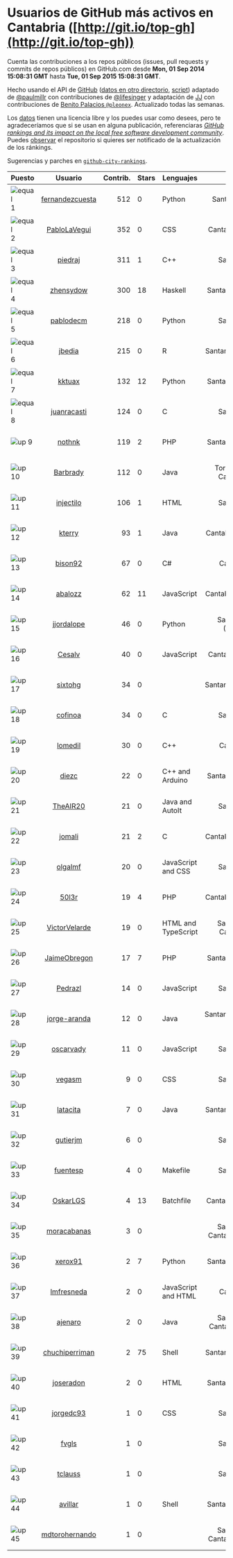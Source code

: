 
# Usuarios de GitHub más activos en Cantabria ([http://git.io/top-gh](http://git.io/top-gh))



  Cuenta las contribuciones a los repos públicos (issues, pull requests y commits de repos públicos) en GitHub.com desde  **Mon, 01 Sep 2014 15:08:31 GMT** hasta **Tue, 01 Sep 2015 15:08:31 GMT**.

  Hecho usando el API de [GitHub](http://github.com) ([datos en otro directorio](https://github.com/JJ/top-github-users-data/tree/master/data), [script](https://github.com/JJ/top-github-users)) adaptado de [@paulmillr](https://github.com/paulmillr) con contribuciones de [@lifesinger](https://github.com/lifesinger) y adaptación de [JJ](http://jj.github.io) con contribuciones de [Benito Palacios `@pleonex`](http://github.com/pleonex). Actualizado todas las semanas.

  Los [datos](https://github.com/JJ/top-github-users-data/tree/master/data) tienen una licencia libre y los puedes usar como desees, pero te agradeceríamos que si se usan en alguna publicación, referenciaras [*GitHub rankings and its impact on the local free software development community*](https://thewinnower.com/papers/github-rankings-and-its-impact-on-the-local-free-software-development-community). Puedes [observar](https://github.com/JJ/top-github-users-data/subscription) el repositorio si quieres ser notificado de la actualización de los ránkings.

  Sugerencias y parches en [`github-city-rankings`](http://github.com/JJ/github-city-rankings).


| Puesto   |  Usuario  |Contrib.| Stars | Lenguajes   |      Lugar      |  Avatar  |
|----------|:---------:|-------:|-------|-------------|:---------------:|----------|
|![equal](https://raw.githubusercontent.com/JJ/github-city-rankings/master/img/equal.gif) 1 | [fernandezcuesta](https://github.com/fernandezcuesta) | 512 | 0 | Python | Santander, ES | <img src='https://avatars3.githubusercontent.com/u/7312236?v=3&s=64' width="64" title='J.M. Fernández'> |
|![equal](https://raw.githubusercontent.com/JJ/github-city-rankings/master/img/equal.gif) 2 | [PabloLaVegui](https://github.com/PabloLaVegui) | 352 | 0 | CSS | Cantabria. Spain | <img src='https://avatars2.githubusercontent.com/u/6793092?v=3&s=64' width="64" title='Pablo LaVegui'> |
|![equal](https://raw.githubusercontent.com/JJ/github-city-rankings/master/img/equal.gif) 3 | [piedraj](https://github.com/piedraj) | 311 | 1 | C++ | Santander | <img src='https://avatars0.githubusercontent.com/u/2972752?v=3&s=64' width="64" title=''> |
|![equal](https://raw.githubusercontent.com/JJ/github-city-rankings/master/img/equal.gif) 4 | [zhensydow](https://github.com/zhensydow) | 300 | 18 | Haskell | Santander, Spain | <img src='https://avatars2.githubusercontent.com/u/777247?v=3&s=64' width="64" title='Luis Cabellos'> |
|![equal](https://raw.githubusercontent.com/JJ/github-city-rankings/master/img/equal.gif) 5 | [pablodecm](https://github.com/pablodecm) | 218 | 0 | Python | Santander | <img src='https://avatars3.githubusercontent.com/u/6707437?v=3&s=64' width="64" title='Pablo de Castro'> |
|![equal](https://raw.githubusercontent.com/JJ/github-city-rankings/master/img/equal.gif) 6 | [jbedia](https://github.com/jbedia) | 215 | 0 | R | Santander (Spain) | <img src='https://avatars0.githubusercontent.com/u/5796721?v=3&s=64' width="64" title='Joaquin Bedia'> |
|![equal](https://raw.githubusercontent.com/JJ/github-city-rankings/master/img/equal.gif) 7 | [kktuax](https://github.com/kktuax) | 132 | 12 | Python | Santander, Spain | <img src='https://avatars0.githubusercontent.com/u/3185625?v=3&s=64' width="64" title='Max Tuni'> |
|![equal](https://raw.githubusercontent.com/JJ/github-city-rankings/master/img/equal.gif) 8 | [juanracasti](https://github.com/juanracasti) | 124 | 0 | C | Santander | <img src='https://avatars3.githubusercontent.com/u/5699119?v=3&s=64' width="64" title='Juanra Castiñeiras'> |
|![up](https://raw.githubusercontent.com/JJ/github-city-rankings/master/img/up.gif) 9 | [nothnk](https://github.com/nothnk) | 119 | 2 | PHP | Santander, Spain | <img src='https://avatars3.githubusercontent.com/u/123532?v=3&s=64' width="64" title='Queli Coto'> |
|![up](https://raw.githubusercontent.com/JJ/github-city-rankings/master/img/up.gif) 10 | [Barbrady](https://github.com/Barbrady) | 112 | 0 | Java | Torrelavega, Cantabria. | <img src='https://avatars2.githubusercontent.com/u/6436548?v=3&s=64' width="64" title='Oficial Barbrady'> |
|![up](https://raw.githubusercontent.com/JJ/github-city-rankings/master/img/up.gif) 11 | [injectilo](https://github.com/injectilo) | 106 | 1 | HTML | Santander | <img src='https://avatars2.githubusercontent.com/u/8612274?v=3&s=64' width="64" title=''> |
|![up](https://raw.githubusercontent.com/JJ/github-city-rankings/master/img/up.gif) 12 | [kterry](https://github.com/kterry) | 93 | 1 | Java | Cantabria - Spain | <img src='https://avatars2.githubusercontent.com/u/2855246?v=3&s=64' width="64" title='Karem Terry'> |
|![up](https://raw.githubusercontent.com/JJ/github-city-rankings/master/img/up.gif) 13 | [bison92](https://github.com/bison92) | 67 | 0 | C# | Cantabria | <img src='https://avatars3.githubusercontent.com/u/1010516?v=3&s=64' width="64" title='Pablo Recalde'> |
|![up](https://raw.githubusercontent.com/JJ/github-city-rankings/master/img/up.gif) 14 | [abalozz](https://github.com/abalozz) | 62 | 11 | JavaScript | Cantabria, España | <img src='https://avatars2.githubusercontent.com/u/1312336?v=3&s=64' width="64" title='Iván Abascal Lozano'> |
|![up](https://raw.githubusercontent.com/JJ/github-city-rankings/master/img/up.gif) 15 | [jjordalope](https://github.com/jjordalope) | 46 | 0 | Python | Santander, (Spain) | <img src='https://avatars2.githubusercontent.com/u/10156881?v=3&s=64' width="64" title='Juan Jordá Lope'> |
|![up](https://raw.githubusercontent.com/JJ/github-city-rankings/master/img/up.gif) 16 | [Cesalv](https://github.com/Cesalv) | 40 | 0 | JavaScript | Cantabria, Spain | <img src='https://avatars2.githubusercontent.com/u/5307783?v=3&s=64' width="64" title='Cesar Alvarez'> |
|![up](https://raw.githubusercontent.com/JJ/github-city-rankings/master/img/up.gif) 17 | [sixtohg](https://github.com/sixtohg) | 34 | 0 |  | Santander - Spain | <img src='https://avatars0.githubusercontent.com/u/5803020?v=3&s=64' width="64" title='Sixto Herrera García'> |
|![up](https://raw.githubusercontent.com/JJ/github-city-rankings/master/img/up.gif) 18 | [cofinoa](https://github.com/cofinoa) | 34 | 0 | C | Santander | <img src='https://avatars2.githubusercontent.com/u/5098603?v=3&s=64' width="64" title='Antonio S. Cofiño'> |
|![up](https://raw.githubusercontent.com/JJ/github-city-rankings/master/img/up.gif) 19 | [lomedil](https://github.com/lomedil) | 30 | 0 | C++ | Cantabria | <img src='https://avatars0.githubusercontent.com/u/2103611?v=3&s=64' width="64" title='Jairo Sansegundo'> |
|![up](https://raw.githubusercontent.com/JJ/github-city-rankings/master/img/up.gif) 20 | [diezc](https://github.com/diezc) | 22 | 0 | C++ and Arduino | Santander, Spain | <img src='https://avatars0.githubusercontent.com/u/6967057?v=3&s=64' width="64" title='Cesar Martin'> |
|![up](https://raw.githubusercontent.com/JJ/github-city-rankings/master/img/up.gif) 21 | [TheAIR20](https://github.com/TheAIR20) | 21 | 0 | Java and AutoIt | Santander | <img src='https://avatars3.githubusercontent.com/u/9653892?v=3&s=64' width="64" title='AIR'> |
|![up](https://raw.githubusercontent.com/JJ/github-city-rankings/master/img/up.gif) 22 | [jomali](https://github.com/jomali) | 21 | 2 | C | Cantabria, España | <img src='https://avatars0.githubusercontent.com/u/1397370?v=3&s=64' width="64" title='J. Francisco Martín'> |
|![up](https://raw.githubusercontent.com/JJ/github-city-rankings/master/img/up.gif) 23 | [olgalmf](https://github.com/olgalmf) | 20 | 0 | JavaScript and CSS | Santander | <img src='https://avatars2.githubusercontent.com/u/13205395?v=3&s=64' width="64" title='olgalmf'> |
|![up](https://raw.githubusercontent.com/JJ/github-city-rankings/master/img/up.gif) 24 | [50l3r](https://github.com/50l3r) | 19 | 4 | PHP | Cantabria, España | <img src='https://avatars2.githubusercontent.com/u/5095592?v=3&s=64' width="64" title='50l3r'> |
|![up](https://raw.githubusercontent.com/JJ/github-city-rankings/master/img/up.gif) 25 | [VictorVelarde](https://github.com/VictorVelarde) | 19 | 0 | HTML and TypeScript | Santander, Cantabria | <img src='https://avatars3.githubusercontent.com/u/458196?v=3&s=64' width="64" title='Víctor Velarde'> |
|![up](https://raw.githubusercontent.com/JJ/github-city-rankings/master/img/up.gif) 26 | [JaimeObregon](https://github.com/JaimeObregon) | 17 | 7 | PHP | Santander, Spain | <img src='https://avatars2.githubusercontent.com/u/417226?v=3&s=64' width="64" title='Jaime Gómez Obregón'> |
|![up](https://raw.githubusercontent.com/JJ/github-city-rankings/master/img/up.gif) 27 | [Pedrazl](https://github.com/Pedrazl) | 14 | 0 | JavaScript | Santander | <img src='https://avatars2.githubusercontent.com/u/10074431?v=3&s=64' width="64" title='Luis'> |
|![up](https://raw.githubusercontent.com/JJ/github-city-rankings/master/img/up.gif) 28 | [jorge-aranda](https://github.com/jorge-aranda) | 12 | 0 | Java | Santander/Madrid, Spain | <img src='https://avatars3.githubusercontent.com/u/13370797?v=3&s=64' width="64" title='Jorge Aranda'> |
|![up](https://raw.githubusercontent.com/JJ/github-city-rankings/master/img/up.gif) 29 | [oscarvady](https://github.com/oscarvady) | 11 | 0 | JavaScript | Santander | <img src='https://avatars0.githubusercontent.com/u/4169970?v=3&s=64' width="64" title='Oscar'> |
|![up](https://raw.githubusercontent.com/JJ/github-city-rankings/master/img/up.gif) 30 | [vegasm](https://github.com/vegasm) | 9 | 0 | CSS | Santander | <img src='https://avatars3.githubusercontent.com/u/7962110?v=3&s=64' width="64" title='Manuel'> |
|![up](https://raw.githubusercontent.com/JJ/github-city-rankings/master/img/up.gif) 31 | [latacita](https://github.com/latacita) | 7 | 0 | Java | Santander (Spain) | <img src='https://avatars2.githubusercontent.com/u/4329371?v=3&s=64' width="64" title='Pablo Sánchez'> |
|![up](https://raw.githubusercontent.com/JJ/github-city-rankings/master/img/up.gif) 32 | [gutierjm](https://github.com/gutierjm) | 6 | 0 |  | Santander | <img src='https://avatars1.githubusercontent.com/u/5774620?v=3&s=64' width="64" title='Jose M. Gutierrez'> |
|![up](https://raw.githubusercontent.com/JJ/github-city-rankings/master/img/up.gif) 33 | [fuentesp](https://github.com/fuentesp) | 4 | 0 | Makefile | Santander | <img src='https://avatars0.githubusercontent.com/u/13470211?v=3&s=64' width="64" title='Pablo Fuentes'> |
|![up](https://raw.githubusercontent.com/JJ/github-city-rankings/master/img/up.gif) 34 | [OskarLGS](https://github.com/OskarLGS) | 4 | 13 | Batchfile | Cantabria (Spain) | <img src='https://avatars3.githubusercontent.com/u/561445?v=3&s=64' width="64" title='Oskar'> |
|![up](https://raw.githubusercontent.com/JJ/github-city-rankings/master/img/up.gif) 35 | [moracabanas](https://github.com/moracabanas) | 3 | 0 |  | Santander, Cantabria, Spain | <img src='https://avatars3.githubusercontent.com/u/4382333?v=3&s=64' width="64" title='Alberto Mora'> |
|![up](https://raw.githubusercontent.com/JJ/github-city-rankings/master/img/up.gif) 36 | [xerox91](https://github.com/xerox91) | 2 | 7 | Python | Santander, Spain | <img src='https://avatars3.githubusercontent.com/u/76421?v=3&s=400' width="64" title='Sergio Salomón'> |
|![up](https://raw.githubusercontent.com/JJ/github-city-rankings/master/img/up.gif) 37 | [lmfresneda](https://github.com/lmfresneda) | 2 | 0 | JavaScript and HTML | Cantabria | <img src='https://avatars1.githubusercontent.com/u/12979415?v=3&s=64' width="64" title='Luis Miguel F.'> |
|![up](https://raw.githubusercontent.com/JJ/github-city-rankings/master/img/up.gif) 38 | [ajenaro](https://github.com/ajenaro) | 2 | 0 | Java | Santander, Cantabria Spain | <img src='https://avatars3.githubusercontent.com/u/3322997?v=3&s=64' width="64" title='Antonio Jenaro'> |
|![up](https://raw.githubusercontent.com/JJ/github-city-rankings/master/img/up.gif) 39 | [chuchiperriman](https://github.com/chuchiperriman) | 2 | 75 | Shell | Santander (Spain) | <img src='https://avatars1.githubusercontent.com/u/36635?v=3&s=64' width="64" title='Jesús Barbero Rodríguez'> |
|![up](https://raw.githubusercontent.com/JJ/github-city-rankings/master/img/up.gif) 40 | [joseradon](https://github.com/joseradon) | 2 | 0 | HTML | Santander, Spain | <img src='https://avatars1.githubusercontent.com/u/5550527?v=3&s=64' width="64" title='Jose Luis'> |
|![up](https://raw.githubusercontent.com/JJ/github-city-rankings/master/img/up.gif) 41 | [jorgedc93](https://github.com/jorgedc93) | 1 | 0 | CSS | Santander | <img src='https://avatars1.githubusercontent.com/u/6524973?v=3&s=64' width="64" title='Jorge Dominguez'> |
|![up](https://raw.githubusercontent.com/JJ/github-city-rankings/master/img/up.gif) 42 | [fvgls](https://github.com/fvgls) | 1 | 0 |  | Santander | <img src='https://avatars1.githubusercontent.com/u/5133370?v=3&s=64' width="64" title='Fran'> |
|![up](https://raw.githubusercontent.com/JJ/github-city-rankings/master/img/up.gif) 43 | [tclauss](https://github.com/tclauss) | 1 | 0 |  | Santander | <img src='https://avatars0.githubusercontent.com/u/3531048?v=3&s=64' width="64" title='Claudiu Tanasescu'> |
|![up](https://raw.githubusercontent.com/JJ/github-city-rankings/master/img/up.gif) 44 | [avillar](https://github.com/avillar) | 1 | 0 | Shell | Santander, Spain | <img src='https://avatars3.githubusercontent.com/u/3385355?v=3&s=64' width="64" title='Alejandro Villar'> |
|![up](https://raw.githubusercontent.com/JJ/github-city-rankings/master/img/up.gif) 45 | [mdtorohernando](https://github.com/mdtorohernando) | 1 | 0 |  | Santander, Cantabria, Spain | <img src='https://avatars1.githubusercontent.com/u/10597222?v=3&s=64' width="64" title='María de Toro'> |
